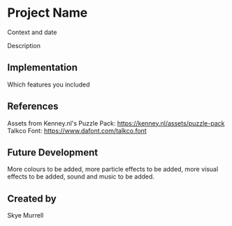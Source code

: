 # Project Name

Context and date

Description


## Implementation

Which features you included


## References
Assets from Kenney.nl's Puzzle Pack: https://kenney.nl/assets/puzzle-pack
Talkco Font: https://www.dafont.com/talkco.font

## Future Development
More colours to be added, more particle effects to be added, more visual effects to be added, sound and music to be added.


## Created by
Skye Murrell
